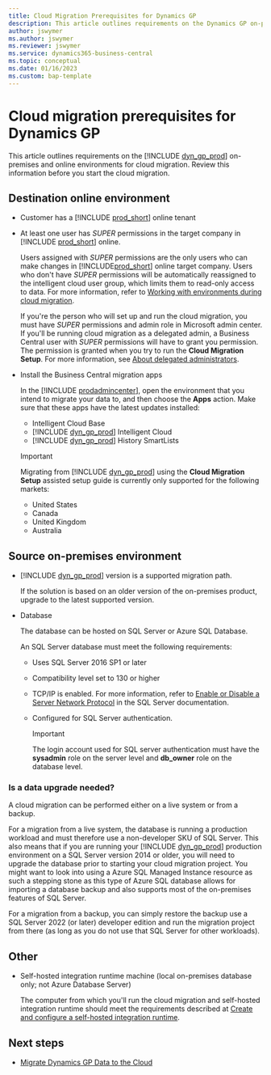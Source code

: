 ```yaml
---
title: Cloud Migration Prerequisites for Dynamics GP
description: This article outlines requirements on the Dynamics GP on-premises and online environments for cloud migration.
author: jswymer 
ms.author: jswymer
ms.reviewer: jswymer
ms.service: dynamics365-business-central
ms.topic: conceptual
ms.date: 01/16/2023
ms.custom: bap-template
---
```


# Cloud migration prerequisites for Dynamics GP

This article outlines requirements on the [!INCLUDE [dyn_gp_prod](../includes/dyn_gp_prod.md)] on-premises and online environments for cloud migration. Review this information before you start the cloud migration. 

## Destination online environment

- Customer has a [!INCLUDE [prod_short](../includes/prod_short.md)] online tenant  

- At least one user has *SUPER* permissions in the target company in [!INCLUDE [prod_short](../includes/prod_short.md)] online.

  Users assigned with *SUPER* permissions are the only users who can make changes in [!INCLUDE[prod_short](../developer/includes/prod_short.md)] online target company. Users who don't have *SUPER* permissions will be automatically reassigned to the intelligent cloud user group, which limits them to read-only access to data. For more information, refer to [Working with environments during cloud migration](migrate-business-central-on-premises.md#working-with-environments-during-cloud-migration). 

  If you're the person who will set up and run the cloud migration, you must have *SUPER* permissions and admin role in Microsoft admin center. If you'll be running cloud migration as a delegated admin, a Business Central user with *SUPER* permissions will have to grant you permission. The permission is granted when you try to run the **Cloud Migration Setup**. For more information, see [About delegated administrators](migration-setup.md#about-delegated-administrators).

- Install the Business Central migration apps 

  In the [!INCLUDE [prodadmincenter](../developer/includes/prodadmincenter.md)], open the environment that you intend to migrate your data to, and then choose the **Apps** action. Make sure that these apps have the latest updates installed:

  - Intelligent Cloud Base  
  - [!INCLUDE [dyn_gp_prod](../includes/dyn_gp_prod.md)] Intelligent Cloud  
  - [!INCLUDE [dyn_gp_prod](../includes/dyn_gp_prod.md)] History SmartLists  

  > [!IMPORTANT]
  > Migrating from [!INCLUDE [dyn_gp_prod](../includes/dyn_gp_prod.md)] using the **Cloud Migration Setup** assisted setup guide is currently only supported for the following markets:  
  >
  > * United States
  > * Canada
  > * United Kingdom
  > * Australia

## Source on-premises environment

- [!INCLUDE [dyn_gp_prod](../includes/dyn_gp_prod.md)] version is a supported migration path.

  If the solution is based on an older version of the on-premises product, upgrade to the latest supported version.

- Database

  The database can be hosted on SQL Server or Azure SQL Database.  

  An SQL Server database must meet the following requirements:
  - Uses SQL Server 2016 SP1 or later
  - Compatibility level set to 130 or higher
  - TCP/IP is enabled. For more information, refer to [Enable or Disable a Server Network Protocol](/sql/database-engine/configure-windows/enable-or-disable-a-server-network-protocol) in the SQL Server documentation. 
  - Configured for SQL Server authentication.

    > [!IMPORTANT]
    > The login account used for SQL server authentication must have the **sysadmin** role on the server level and **db_owner** role on the database level.

### Is a data upgrade needed?
A cloud migration can be performed either on a live system or from a backup. 
 
For a migration from a live system, the database is running a production workload and must therefore use a non-developer SKU of SQL Server. This also means that if you are running your [!INCLUDE [dyn_gp_prod](../includes/dyn_gp_prod.md)] production environment on a SQL Server version 2014 or older, you will need to upgrade the database prior to starting your cloud migration project. You might want to look into using a Azure SQL Managed Instance resource as such a stepping stone as this type of Azure SQL database allows for importing a database backup and also supports most of the on-premises features of SQL Server. 
 
For a migration from a backup, you can simply restore the backup use a SQL Server 2022 (or later) developer edition and run the migration project from there (as long as you do not use that SQL Server for other workloads).


## Other

- Self-hosted integration runtime machine (local on-premises database only; not Azure Database Server)

   The computer from which you'll run the cloud migration and self-hosted integration runtime should meet the requirements described at [Create and configure a self-hosted integration runtime](/azure/data-factory/create-self-hosted-integration-runtime?tabs=data-factory#prerequisites).

## Next steps

- [Migrate Dynamics GP Data to the Cloud](migrate-dynamics-gp.md)  

